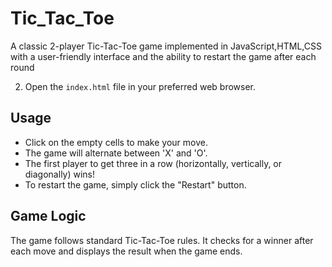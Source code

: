 # Tic_Tac_Toe
A classic 2-player Tic-Tac-Toe game implemented in JavaScript,HTML,CSS with a user-friendly interface and the ability to restart the game after each round

2. Open the `index.html` file in your preferred web browser.

## Usage

- Click on the empty cells to make your move.
- The game will alternate between 'X' and 'O'.
- The first player to get three in a row (horizontally, vertically, or diagonally) wins!
- To restart the game, simply click the "Restart" button.

## Game Logic

The game follows standard Tic-Tac-Toe rules. It checks for a winner after each move and displays the result when the game ends.
